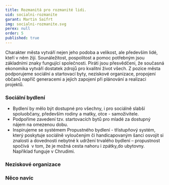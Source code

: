 ```yaml
---
title: Rozmanitá pro rozmanité lidi.
uid: socialni-rozmanite
garant: Martin Saifrt
img: socialni-rozmanite.svg
perex: null
order: 5
published: true
---
```


Charakter města vytváří nejen jeho podoba a velikost, ale především lidé, kteří v něm žijí. Sounáležitost, pospolitost a pomoc potřebným jsou základními znaky fungující společnosti. Piráti jsou přesvědčeni, že současná ekonomika vytváří dostatek zdrojů pro kvalitní život všech. Z pozice města podporujeme sociální a startovací byty, neziskové organizace, propojení občanů napříč generacemi a jejich zapojení při plánování a realizaci projektů.


### Sociální bydlení

- Bydlení by mělo být dostupné pro všechny, i pro sociálně slabší spoluobčany, především rodiny a matky, otce - samoživitele.  
- Podpoříme zavedení tzv. startovacích bytů pro mladé za dostupný nájem na omezenou dobu. 
- Inspirujeme se  systémem Propustného bydlení - třístupňový systém, který poskytuje sociálně vyloučeným či handicapovaným šanci osvojit si znalosti a dovednosti nebytné k udržení trvalého bydlení – propustnost spočívá  v tom, že je možná cesta nahoru i zpátky,do ubytovny. Například funguje v Chrudimi.

### Neziskové organizace 



### Něco navíc
